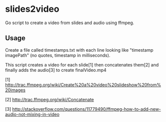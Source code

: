 # slides2video
Go script to create a video from slides and audio using ffmpeg. 

## Usage
Create a file called timestamps.txt with each line looking like "timestamp imagePath" (no quotes, timestamp in milliseconds). 

This script creates a video for each slide[1] then concatenates them[2] and finally adds the audio[3] to create finalVideo.mp4

[1] http://trac.ffmpeg.org/wiki/Create%20a%20video%20slideshow%20from%20images

[2] http://trac.ffmpeg.org/wiki/Concatenate

[3] http://stackoverflow.com/questions/11779490/ffmpeg-how-to-add-new-audio-not-mixing-in-video
